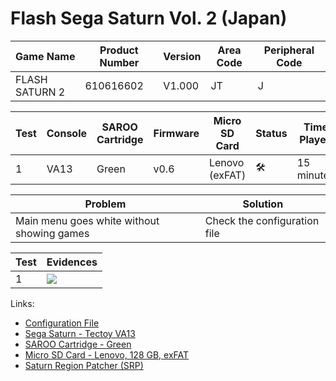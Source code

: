 # Flash Sega Saturn Vol. 2 (Japan)

| Game Name      | Product Number | Version | Area Code | Peripheral Code |
| -------------- | -------------- | ------- | --------- | --------------- |
| FLASH SATURN 2 | 610616602      | V1.000  | JT        | J               |

| Test | Console | SAROO Cartridge | Firmware | Micro SD Card  | Status              | Time Played |
| ---- | ------- | --------------- | -------- | -------------- | ------------------- | ----------- |
| 1    | VA13    | Green           | v0.6     | Lenovo (exFAT) | :hammer_and_wrench: | 15 minutes  |

| Problem                                    | Solution                     |
| ------------------------------------------ | ---------------------------- |
| Main menu goes white without showing games | Check the configuration file |

| Test | Evidences                                                                                        |
| ---- | ------------------------------------------------------------------------------------------------ |
| 1    | [![](https://img.youtube.com/vi/B3P6xI0YjaQ/0.jpg)](https://www.youtube.com/watch?v=B3P6xI0YjaQ) |

Links:

- [Configuration File](https://github.com/williamdsw/saroo-configuration-list/blob/master/Regions/Demos/Japan/610616602/README.md)
- [Sega Saturn - Tectoy VA13](../../../../Info/Consoles/VA13/README.md)
- [SAROO Cartridge - Green](../../../../Info/Cartridges/RetroGameParadiseStore/1.32F/README.md)
- [Micro SD Card - Lenovo, 128 GB, exFAT](../../../../Info/SdCards/Lenovo/128GB/exfat/README.md)
- [Saturn Region Patcher (SRP)](https://segaxtreme.net/resources/saturn-region-patcher.81/download)

